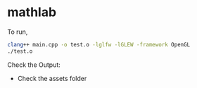 # mathlab

To run, 

```bash
clang++ main.cpp -o test.o -lglfw -lGLEW -framework OpenGL
./test.o

```

Check the Output: 
- Check the assets folder
